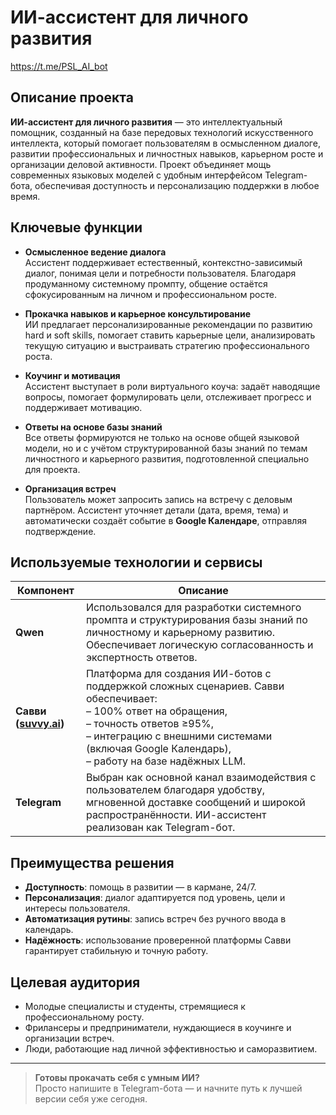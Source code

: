 # ИИ-ассистент для личного развития

https://t.me/PSL_AI_bot

## Описание проекта

**ИИ-ассистент для личного развития** — это интеллектуальный помощник, созданный на базе передовых технологий искусственного интеллекта, который помогает пользователям в осмысленном диалоге, развитии профессиональных и личностных навыков, карьерном росте и организации деловой активности. Проект объединяет мощь современных языковых моделей с удобным интерфейсом Telegram-бота, обеспечивая доступность и персонализацию поддержки в любое время.

## Ключевые функции

- **Осмысленное ведение диалога**  
  Ассистент поддерживает естественный, контекстно-зависимый диалог, понимая цели и потребности пользователя. Благодаря продуманному системному промпту, общение остаётся сфокусированным на личном и профессиональном росте.

- **Прокачка навыков и карьерное консультирование**  
  ИИ предлагает персонализированные рекомендации по развитию hard и soft skills, помогает ставить карьерные цели, анализировать текущую ситуацию и выстраивать стратегию профессионального роста.

- **Коучинг и мотивация**  
  Ассистент выступает в роли виртуального коуча: задаёт наводящие вопросы, помогает формулировать цели, отслеживает прогресс и поддерживает мотивацию.

- **Ответы на основе базы знаний**  
  Все ответы формируются не только на основе общей языковой модели, но и с учётом структурированной базы знаний по темам личностного и карьерного развития, подготовленной специально для проекта.

- **Организация встреч**  
  Пользователь может запросить запись на встречу с деловым партнёром. Ассистент уточняет детали (дата, время, тема) и автоматически создаёт событие в **Google Календаре**, отправляя подтверждение.

## Используемые технологии и сервисы

| Компонент | Описание |
|----------|----------|
| **Qwen** | Использовался для разработки системного промпта и структурирования базы знаний по личностному и карьерному развитию. Обеспечивает логическую согласованность и экспертность ответов. |
| **Савви ([suvvy.ai](https://suvvy.ai/))** | Платформа для создания ИИ-ботов с поддержкой сложных сценариев. Савви обеспечивает:<br>– 100% ответ на обращения,<br>– точность ответов ≥95%,<br>– интеграцию с внешними системами (включая Google Календарь),<br>– работу на базе надёжных LLM. |
| **Telegram** | Выбран как основной канал взаимодействия с пользователем благодаря удобству, мгновенной доставке сообщений и широкой распространённости. ИИ-ассистент реализован как Telegram-бот. |

## Преимущества решения

- **Доступность**: помощь в развитии — в кармане, 24/7.
- **Персонализация**: диалог адаптируется под уровень, цели и интересы пользователя.
- **Автоматизация рутины**: запись встреч без ручного ввода в календарь.
- **Надёжность**: использование проверенной платформы Савви гарантирует стабильную и точную работу.

## Целевая аудитория

- Молодые специалисты и студенты, стремящиеся к профессиональному росту.
- Фрилансеры и предприниматели, нуждающиеся в коучинге и организации встреч.
- Люди, работающие над личной эффективностью и саморазвитием.

---

> **Готовы прокачать себя с умным ИИ?**  
> Просто напишите в Telegram-бота — и начните путь к лучшей версии себя уже сегодня.
